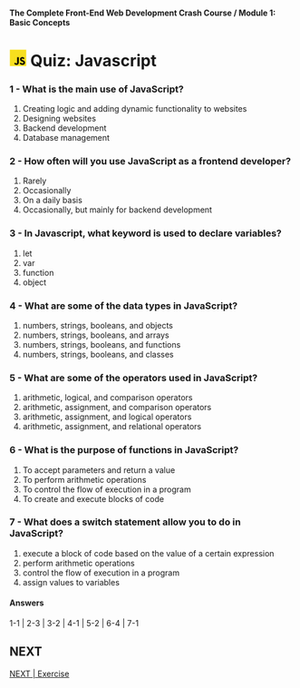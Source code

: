 #### The Complete Front-End Web Development Crash Course / Module 1: Basic Concepts
# <img src="../imgs/javascript-logo.png" width="30"/> Quiz: Javascript

### 1 - What is the main use of JavaScript?
1. Creating logic and adding dynamic functionality to websites
2. Designing websites
3. Backend development
4. Database management

### 2 - How often will you use JavaScript as a frontend developer?
1. Rarely
2. Occasionally
3. On a daily basis
4. Occasionally, but mainly for backend development

### 3 - In Javascript, what keyword is used to declare variables?
1. let
2. var
3. function
4. object

### 4 - What are some of the data types in JavaScript?
1. numbers, strings, booleans, and objects
2. numbers, strings, booleans, and arrays
3. numbers, strings, booleans, and functions
4. numbers, strings, booleans, and classes

### 5 - What are some of the operators used in JavaScript?
1. arithmetic, logical, and comparison operators
2. arithmetic, assignment, and comparison operators
3. arithmetic, assignment, and logical operators
4. arithmetic, assignment, and relational operators

### 6 - What is the purpose of functions in JavaScript?
1. To accept parameters and return a value
2. To perform arithmetic operations
3. To control the flow of execution in a program
4. To create and execute blocks of code

### 7 - What does a switch statement allow you to do in JavaScript?
1. execute a block of code based on the value of a certain expression
2. perform arithmetic operations
3. control the flow of execution in a program
4. assign values to variables

#### Answers
1-1 | 2-3 | 3-2 | 4-1 | 5-2 | 6-4 | 7-1

## NEXT
[NEXT | Exercise](./Exercise.md)